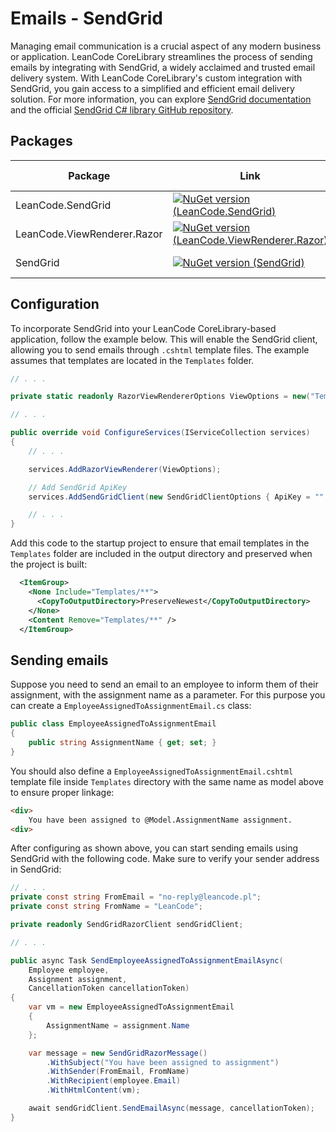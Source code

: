 # Emails - SendGrid

Managing email communication is a crucial aspect of any modern business or application. LeanCode CoreLibrary streamlines the process of sending emails by integrating with SendGrid, a widely acclaimed and trusted email delivery system. With LeanCode CoreLibrary's custom integration with SendGrid, you gain access to a simplified and efficient email delivery solution. For more information, you can explore [SendGrid documentation](https://docs.sendgrid.com/) and the official [SendGrid C# library GitHub repository](https://github.com/sendgrid/sendgrid-csharp).

## Packages

| Package | Link | Application in section |
| --- | ----------- | ----------- |
| LeanCode.SendGrid | [![NuGet version (LeanCode.SendGrid)](https://img.shields.io/nuget/vpre/LeanCode.SendGrid.svg?style=flat-square&logo=nuget)](https://www.nuget.org/packages/LeanCode.SendGrid) | Configuration |
| LeanCode.ViewRenderer.Razor | [![NuGet version (LeanCode.ViewRenderer.Razor)](https://img.shields.io/nuget/vpre/LeanCode.ViewRenderer.Razor.svg?style=flat-square&logo=nuget)](https://www.nuget.org/packages/LeanCode.ViewRenderer.Razor) | `.cshtml` templates |
| SendGrid | [![NuGet version (SendGrid)](https://img.shields.io/nuget/v/SendGrid.svg?style=flat-square&logo=nuget)](https://www.nuget.org/packages/SendGrid) | Email sending |

## Configuration

To incorporate SendGrid into your LeanCode CoreLibrary-based application, follow the example below. This will enable the SendGrid client, allowing you to send emails through `.cshtml` template files. The example assumes that templates are located in the `Templates` folder.

```csharp
// . . .

private static readonly RazorViewRendererOptions ViewOptions = new("Templates");

// . . .

public override void ConfigureServices(IServiceCollection services)
{
    // . . .

    services.AddRazorViewRenderer(ViewOptions);

    // Add SendGrid ApiKey
    services.AddSendGridClient(new SendGridClientOptions { ApiKey = "" });

    // . . .
}
```

Add this code to the startup project to ensure that email templates in the `Templates` folder are included in the output directory and preserved when the project is built:

```xml
  <ItemGroup>
    <None Include="Templates/**">
      <CopyToOutputDirectory>PreserveNewest</CopyToOutputDirectory>
    </None>
    <Content Remove="Templates/**" />
  </ItemGroup>
```

## Sending emails

Suppose you need to send an email to an employee to inform them of their assignment, with the assignment name as a parameter. For this purpose you can create a `EmployeeAssignedToAssignmentEmail.cs` class:

```csharp
public class EmployeeAssignedToAssignmentEmail
{
    public string AssignmentName { get; set; }
}
```

You should also define a `EmployeeAssignedToAssignmentEmail.cshtml` template file inside `Templates` directory with the same name as model above to ensure proper linkage:

```html
<div>
    You have been assigned to @Model.AssignmentName assignment.
<div>
```

After configuring as shown above, you can start sending emails using SendGrid with the following code. Make sure to verify your sender address in SendGrid:

```csharp
// . . .
private const string FromEmail = "no-reply@leancode.pl";
private const string FromName = "LeanCode";

private readonly SendGridRazorClient sendGridClient;

// . . .

public async Task SendEmployeeAssignedToAssignmentEmailAsync(
    Employee employee,
    Assignment assignment,
    CancellationToken cancellationToken)
{
    var vm = new EmployeeAssignedToAssignmentEmail
    {
        AssignmentName = assignment.Name
    };

    var message = new SendGridRazorMessage()
        .WithSubject("You have been assigned to assignment")
        .WithSender(FromEmail, FromName)
        .WithRecipient(employee.Email)
        .WithHtmlContent(vm);

    await sendGridClient.SendEmailAsync(message, cancellationToken);
}
```
